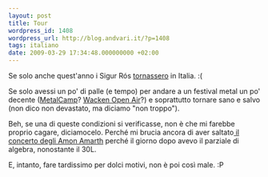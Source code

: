 ```yaml
---
layout: post
title: Tour
wordpress_id: 1408
wordpress_url: http://blog.andvari.it/?p=1408
tags: italiano
date: 2009-03-29 17:34:48.000000000 +02:00
---
```

Se solo anche quest'anno i Sigur Rós <a href="http://www.sigur-ros.co.uk/tour/">tornassero</a> in Italia. :(

Se solo avessi un po' di palle (e tempo) per andare a un festival metal un po' decente (<a href="http://www.metalcamp.com/">MetalCamp</a>? <a href="http://www.wacken.com/it/woa2009/">Wacken Open Air</a>?) e soprattutto tornare sano e salvo (non dico non devastato, ma diciamo "non troppo").

Beh, se una di queste condizioni si verificasse, non è che mi farebbe proprio cagare, diciamocelo. Perché mi brucia ancora di aver saltato<a href="http://blog.andvari.it/2008/12/07/full-of-hate/"> il concerto degli Amon Amarth</a> perché il giorno dopo avevo il parziale di algebra, nonostante il 30L.

E, intanto, fare tardissimo per dolci motivi, non è poi così male. :P
